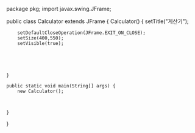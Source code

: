 package pkg;
import javax.swing.JFrame;

public class Calculator extends JFrame {
	Calculator() {
		setTitle("게산기");
		
		
		
		setDefaultCloseOperation(JFrame.EXIT_ON_CLOSE);
		setSize(400,550);
		setVisible(true);
		
		
		
		
		
	}

	public static void main(String[] args) {
		new Calculator();
		
		

	}

}
